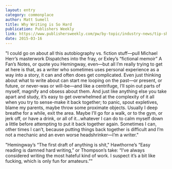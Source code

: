 ```yaml
---
layout: entry
category: commonplace
author: Matt Sumell
title: Why Writing is So Hard
publication: Publishers Weekly
link: https://www.publishersweekly.com/pw/by-topic/industry-news/tip-sheet/article/65849-why-writing-is-so-hard.html
date: 2015-03-16
---
```


"I could go on about all this autobiography vs. fiction stuff—pull Michael Herr’s masterwork Dispatches into the fray, or Exley’s “fictional memoir” A Fan’s Notes, or quote you Hemingway, even—but all I’m really trying to get at here is that, as a writer who sometimes uses personal experience as a way into a story, it can and often does get complicated. Even just thinking about what to write about can start me looping on the past—or present, or future, or never-was or will-be—and like a centrifuge, I’ll spin out parts of myself, magnify and obsess about them. And just like anything else you take apart and study, it’s easy to get overwhelmed at the complexity of it all when you try to sense-make it back together; to panic, spout expletives, blame my parents, maybe throw some proximate objects. Usually I deep breathe for a while, exit the area. Maybe I’ll go for a walk, or to the gym, or jerk off, or have a drink, or all of it…whatever I can do to calm myself down a little before attempting to put it back together again. Sometimes I can, other times I can’t, because putting things back together is difficult and I’m not a mechanic and an even worse headshrinker—I’m a writer."
 
"Hemingway’s “The first draft of anything is shit," Hawthorne’s “Easy reading is damned hard writing,” or Thompson’s take: “I’ve always considered writing the most hateful kind of work. I suspect it’s a bit like fucking, which is only fun for amateurs.”"
